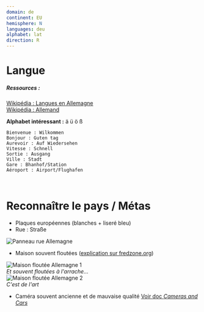```yaml
---
domain: de
continent: EU
hemisphere: N
languages: deu
alphabet: lat
direction: R
---
```


# Langue

##### Ressources :

[Wikipédia : Langues en Allemagne](https://fr.wikipedia.org/wiki/Allemagne#Langues)  
[Wikipédia : Allemand](https://fr.wikipedia.org/wiki/Allemand)

**Alphabet intéressant :** ä ü ö ß

```
Bienvenue : Wilkommen
Bonjour : Guten tag
Aurevoir : Auf Wiedersehen
Vitesse : Schnell
Sortie : Ausgang
Ville : Stadt
Gare : Bhanhof/Station
Aéroport : Airport/Flughafen
```

<br/>

# Reconnaître le pays / Métas

- Plaques européennes (blanches + liseré bleu)
- Rue : Straße

![Panneau rue Allemagne](/images/countries/de/panneau_rue.png)

- Maison souvent floutées ([explication sur fredzone.org](https://www.fredzone.org/mais-au-fait-pourquoi-certaines-maisons-sont-floues-dans-google-street-view-887))

![Maison floutée Allemagne 1](/images/countries/de/maison_floue.png)  
_Et souvent floutées à l'arrache..._  
![Maison floutée Allemagne 2](/images/countries/de/batiment_flou.png)  
_C'est de l'art_

- Caméra souvent ancienne et de mauvaise qualité [Voir doc *Cameras and Cars*](https://docs.google.com/spreadsheets/d/1SUcuQkmDgVZMqNLe7XuNEhmJulonpnSQuSiJAOqfhtY)
